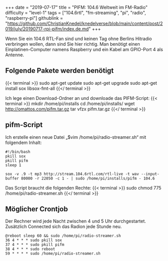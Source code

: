 +++
date = "2019-07-17"
title = "PIFM: 104.6 Weltweit im FM-Radio"
difficulty = "level-1"
tags = ["104.6rtl", "fm-streaming", "pi", "radio", "raspberry-pi"]
githublink = "https://github.com/ChristianKnedel/knedelverse/blob/main/content/post/2019/july/20190717-rpi-pifm/index.de.md"
+++

Wenn Sie ein 104.6 RTL-Fan sind und keinen Tag ohne Berlins Hitradio verbringen wollen, dann sind Sie hier richtig. Man benötigt einen Einplatinen-Computer namens Raspberry und ein Kabel am GPIO-Port 4 als Antenne. 

## Folgende Pakete werden benötigt
{{< terminal >}}
sudo apt-get update
sudo apt-get upgrade
sudo apt-get install sox libsox-fmt-all
{{</ terminal >}}

Ich lege einen Download-Ordner an und downloade das PIFM-Script: 
{{< terminal >}}
mkdir /home/pi/installs
cd /home/pi/installs/
wget http://omattos.com/pifm.tar.gz
tar vfzx pifm.tar.gz
{{</ terminal >}}

## pifm-Script
Ich erstelle einen neue Datei „$vim /home/pi/radio-streamer.sh“ mit folgendem Inhalt: 
```
#!/bin/bash 
pkill sox 
pkill pifm 
sleep 1 

sox -v .9 -t mp3 http://stream.104.6rtl.com/rtl-live -t wav --input-buffer 80000 -r 22050 -c 1 - | sudo /home/pi/installs/pifm - 104.6
```

Das Script braucht die folgenden Rechte: 
{{< terminal >}}
sudo chmod 775 /home/pi/radio-streamer.sh
{{</ terminal >}}

## Möglicher Crontjob
Der Rechner wird jede Nacht zwischen 4 und 5 Uhr durchgestartet. Zusätzlich Connected sich das Radion jede Stunde neu. 
```
@reboot sleep 60 && sudo /home/pi/radio-streamer.sh 
36 4 * * * sudo pkill sox 
37 4 * * * sudo pkill pifm 
38 4 * * * sudo reboot 
59 * * * * sudo /home/pi/radio-streamer.sh
```